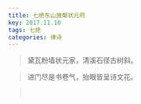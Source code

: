 ```yaml
---
title: 七绝东山施槃状元府
key: 2017.11.10
tags: 七绝
categories: 律诗
---
```


<blockquote class="blockquote-center">黛瓦粉墙状元家，清溪石径古树斜。
</blockquote>
<blockquote class="blockquote-center">进门尽是书卷气，抬眼皆呈诗文花。
</blockquote>
<blockquote class="blockquote-center"></br>
</blockquote>
